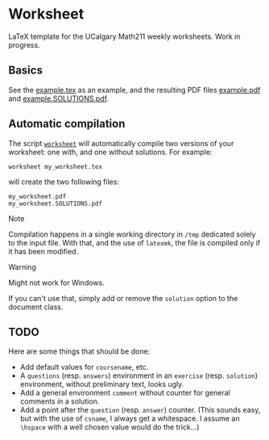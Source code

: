 # Worksheet

LaTeX template for the UCalgary Math211 weekly worksheets. Work in progress.

## Basics

See the [example.tex](/exampl/example.tex) as an example, and the resulting PDF
files [example.pdf](/example/example.pdf) and
[example.SOLUTIONS.pdf](/example/example.SOLUTIONS.pdf).

## Automatic compilation

The script [`worksheet`](/worksheet) will automatically compile two versions of your
worksheet: one with, and one without solutions. For example:

```
worksheet my_worksheet.tex
```

will create the two following files:
```
my_worksheet.pdf
my_worksheet.SOLUTIONS.pdf
```

> [!NOTE]  
> Compilation happens in a single working directory in `/tmp` dedicated solely
> to the input file. With that, and the use of `latexmk`, the file is compiled
> only if it has been modified.

> [!WARNING]  
> Might not work for Windows.

If you can't use that, simply add or remove the `solution` option to the
document class.

## TODO

Here are some things that should be done:

- Add default values for `coursename`, etc.
- A `questions` (resp. `answers`) environment in an `exercise` (resp.
  `solution`) environment, without preliminary text, looks ugly.
- Add a general environment `comment` without counter for general comments in a
  solution.
- Add a point after the `question` (resp. `answer`) counter. (This sounds easy,
  but with the use of `csname`, I always get a whitespace. I assume an
  `\hspace` with a well chosen value would do the trick...)
